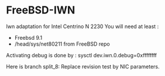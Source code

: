 FreeBSD-IWN
===========

Iwn adaptation for Intel Centrino N 2230
You will need at least :
- Freebsd 9.1
- /head/sys/net80211 from FreeBSD repo 

Activating debug is done by : 
sysctl dev.iwn.0.debug=0xffffffff

Here is branch split_8:
Replace revision test by NIC parameters.

